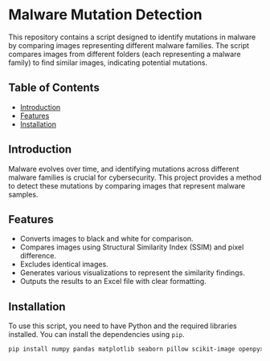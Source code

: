 # Malware Mutation Detection

This repository contains a script designed to identify mutations in malware by comparing images representing different malware families. The script compares images from different folders (each representing a malware family) to find similar images, indicating potential mutations.

## Table of Contents
- [Introduction](#introduction)
- [Features](#features)
- [Installation](#installation)

## Introduction
Malware evolves over time, and identifying mutations across different malware families is crucial for cybersecurity. This project provides a method to detect these mutations by comparing images that represent malware samples.

## Features
- Converts images to black and white for comparison.
- Compares images using Structural Similarity Index (SSIM) and pixel difference.
- Excludes identical images.
- Generates various visualizations to represent the similarity findings.
- Outputs the results to an Excel file with clear formatting.

## Installation
To use this script, you need to have Python and the required libraries installed. You can install the dependencies using `pip`.

```bash
pip install numpy pandas matplotlib seaborn pillow scikit-image openpyxl tqdm
